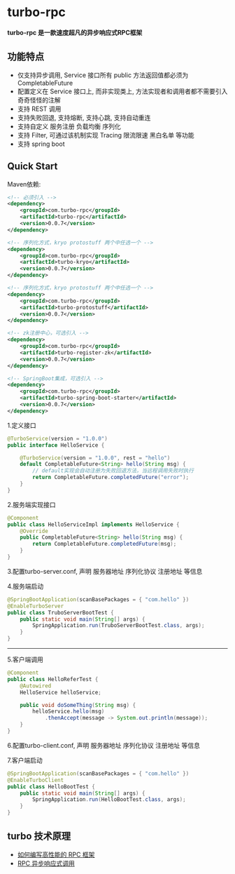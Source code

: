 # turbo-rpc

**turbo-rpc 是一款速度超凡的异步响应式RPC框架**
## 功能特点
 - 仅支持异步调用, Service 接口所有 public 方法返回值都必须为 CompletableFuture
 - 配置定义在 Service 接口上, 而非实现类上, 方法实现者和调用者都不需要引入奇奇怪怪的注解
 - 支持 REST 调用
 - 支持失败回退, 支持熔断, 支持心跳, 支持自动重连
 - 支持自定义 服务注册 负载均衡 序列化
 - 支持 Filter, 可通过该机制实现 Tracing 限流限速 黑白名单 等功能
 - 支持 spring boot

## Quick Start

Maven依赖: 
```xml
<!-- 必须引入 -->
<dependency>
    <groupId>com.turbo-rpc</groupId>
    <artifactId>turbo-rpc</artifactId>
    <version>0.0.7</version>
</dependency>

<!-- 序列化方式，kryo protostuff 两个中任选一个 -->
<dependency>
    <groupId>com.turbo-rpc</groupId>
    <artifactId>turbo-kryo</artifactId>
    <version>0.0.7</version>
</dependency>

<!-- 序列化方式，kryo protostuff 两个中任选一个 -->
<dependency>
    <groupId>com.turbo-rpc</groupId>
    <artifactId>turbo-protostuff</artifactId>
    <version>0.0.7</version>
</dependency>

<!-- zk注册中心，可选引入 -->
<dependency>
    <groupId>com.turbo-rpc</groupId>
    <artifactId>turbo-register-zk</artifactId>
    <version>0.0.7</version>
</dependency>

<!-- SpringBoot集成，可选引入 -->
<dependency>
    <groupId>com.turbo-rpc</groupId>
    <artifactId>turbo-spring-boot-starter</artifactId>
    <version>0.0.7</version>
</dependency>
```

1.定义接口
```java
@TurboService(version = "1.0.0")
public interface HelloService {

	@TurboService(version = "1.0.0", rest = "hello")
	default CompletableFuture<String> hello(String msg) {
		// default实现会自动注册为失败回退方法，当远程调用失败时执行
		return CompletableFuture.completedFuture("error");
	}
}
```

2.服务端实现接口
```java
@Component
public class HelloServiceImpl implements HelloService {
	@Override
	public CompletableFuture<String> hello(String msg) {
		return CompletableFuture.completedFuture(msg);
	}
}
```

3.配置turbo-server.conf, 声明 服务器地址 序列化协议 注册地址 等信息

4.服务端启动
```java
@SpringBootApplication(scanBasePackages = { "com.hello" })
@EnableTurboServer
public class TruboServerBootTest {
	public static void main(String[] args) {
		SpringApplication.run(TruboServerBootTest.class, args);
	}
}
```
----------

5.客户端调用
```java
@Component
public class HelloReferTest {
	@Autowired
	HelloService helloService;

	public void doSomeThing(String msg) {
		helloService.hello(msg)
			.thenAccept(message -> System.out.println(message));
	}
}
```

6.配置turbo-client.conf, 声明 服务器地址 序列化协议 注册地址 等信息

7.客户端启动
```java
@SpringBootApplication(scanBasePackages = { "com.hello" })
@EnableTurboClient
public class HelloBootTest {
	public static void main(String[] args) {
		SpringApplication.run(HelloBootTest.class, args);
	}
}
```

## turbo 技术原理
- [如何编写高性能的 RPC 框架](https://www.jianshu.com/p/7182b8751e75) 
- [RPC 异步响应式调用](https://www.jianshu.com/p/1e406ffa5f90)

